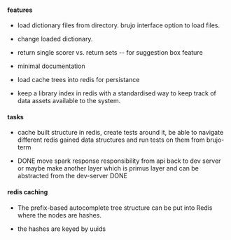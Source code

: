 



#### features


- load dictionary files from directory.  brujo interface option to load files.

- change loaded dictionary.  

- return single scorer vs. return sets -- for suggestion box feature

- minimal documentation


- load cache trees into redis for persistance

- keep a library index in redis with a standardised way to keep track of data assets available to the system.


#### tasks



- cache built structure in redis, create tests around it, be able to navigate different redis gained data structures and run tests on them from brujo-term

- DONE move spark response responsibility from api back to dev server or maybe make another layer which is primus layer and can be abstracted from the dev-server DONE






#### redis caching


- The prefix-based autocomplete tree structure can be put into Redis where the nodes are hashes.  

- the hashes are keyed by uuids
